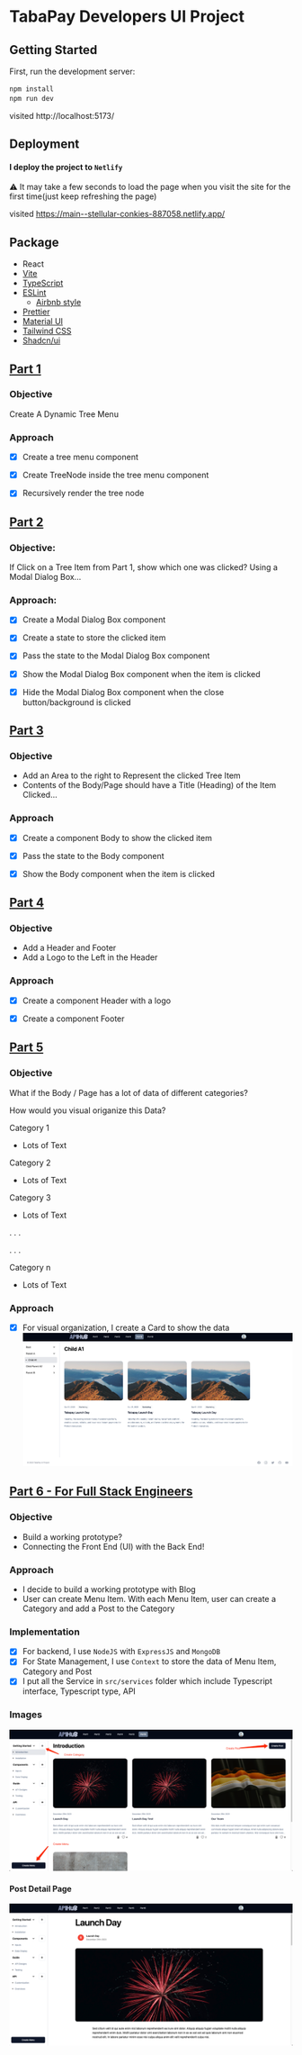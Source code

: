 # TabaPay Developers UI Project

## Getting Started

First, run the development server:

```bash
npm install
npm run dev
```
visited http://localhost:5173/

## Deployment
#### I deploy the project to `Netlify`
⚠️ It may take a few seconds to load the page when you visit the site for the first time(just keep refreshing the page)

visited https://main--stellular-conkies-887058.netlify.app/

## Package

- React
- [Vite](https://vitejs.dev/)
- [TypeScript](https://www.typescriptlang.org/)
- [ESLint](https://eslint.org/)
  - [Airbnb style](https://github.com/airbnb/javascript)
- [Prettier](https://prettier.io/)
- [Material UI](https://material-ui.com/)
- [Tailwind CSS](https://tailwindcss.com/)
- [Shadcn/ui](https://ui.shadcn.com/)

## [Part 1](http://localhost:5173/part1)

### Objective

Create A Dynamic Tree Menu

### Approach

- [x] Create a tree menu component
- [x] Create TreeNode inside the tree menu component
- [x] Recursively render the tree node


## [Part 2](http://localhost:5173/part2)

### Objective: 

If Click on a Tree Item from Part 1, show which one was clicked? Using a Modal Dialog Box...

### Approach:

- [x] Create a Modal Dialog Box component
- [x] Create a state to store the clicked item
- [x] Pass the state to the Modal Dialog Box component
- [x] Show the Modal Dialog Box component when the item is clicked
- [x] Hide the Modal Dialog Box component when the close button/background is clicked


## [Part 3](http://localhost:5173/part3)

### Objective

- Add an Area to the right to Represent the clicked Tree Item
- Contents of the Body/Page should have a Title (Heading) of the Item Clicked...

### Approach

- [x] Create a component Body to show the clicked item
- [x] Pass the state to the Body component
- [x] Show the Body component when the item is clicked


## [Part 4](http://localhost:5173/part4)

### Objective

- Add a Header and Footer
- Add a Logo to the Left in the Header

### Approach

- [x] Create a component Header with a logo
- [x] Create a component Footer


## [Part 5](http://localhost:5173/part5)

### Objective

What if the Body / Page has a lot of data of different categories?

How would you visual origanize this Data?

Category 1
- Lots of Text

Category 2
- Lots of Text

Category 3
- Lots of Text

. . .

. . .

Category n
- Lots of Text

### Approach

- [x] For visual organization, I create a Card to show the data
![img.png](src/assets/readme/img.png)



## [Part 6 - For Full Stack Engineers](http://localhost:5173/part6)

### Objective

- Build a working prototype?
- Connecting the Front End (UI) with the Back End!

### Approach

- I decide to build a working prototype with Blog
- User can create Menu Item. With each Menu Item, user can create a Category and add a Post to the Category

### Implementation

- [x] For backend, I use `NodeJS` with `ExpressJS` and `MongoDB`
- [x] For State Management, I use `Context` to store the data of Menu Item, Category and Post
- [x] I put all the Service in `src/services` folder which include Typescript interface, Typescript type, API

### Images
![img.png](src/assets/readme/img1.png)

#### Post Detail Page
![img.png](src/assets/readme/img2.png)


